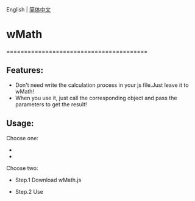 English | [简体中文](./README_CN.md)

# wMath
========================================

## Features:

  - Don't need write the calculation process in your js file.Just leave it to wMath!
  - When you use it, just call the corresponding object and pass the parameters to get the result!

## Usage:

Choose one: 
  - <script src="https://raw.githack.com/Wuyingqwq/wMath.js/main/Builds/Latest/wMath-Last-Open source version.js"> </script> 
  - <script scr="https://raw.githack.com/Wuyingqwq/wMath.js/main/Builds/Other-js/algebra-0.2.4.min.js"></script>

Choose two: 

  - Step.1 Download wMath.js 

  - Step.2 Use <script> label introduce wMath.js
  

  
## Notices:
  - When you use the eq object,you must introduce Algebra.js.
  - Algebra.js:https://github.com/nicolewhite/algebra.js

